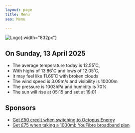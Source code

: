 ```yaml
---
layout: page
title: Menu
seo: Menu

---
```


![Logo](/images/logo.jpg){:width="832px"}

<!-- weather_marker starts -->
## On Sunday, 13 April 2025

- The average temperature today is 12.55˚C,
- With highs of 13.86˚C and lows of 12.05˚C,
- It may feel like 11.69˚C with broken clouds
- The wind speed is 3.09m/s and visibility is 10000m
- The pressure is 1003hPa and humidity is 70%
- The sun will rise at 05:15 and set at 19:01

<!-- weather_marker ends -->

## Sponsors

- [Get £50 credit when switching to Octopus Energy](https://bit.ly/3oD1nnS)
- [Get £75 when taking a 1000mb YouFibre broadband plan](https://aklam.io/91zWhU?)



